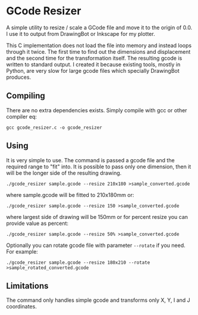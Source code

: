 # GCode Resizer

A simple utility to resize / scale a GCode file and move it to the origin of 0.0. I use it to output from DrawingBot or Inkscape for my plotter. 

This C implementation does not load the file into memory and instead loops through it twice. The first time to find out the dimensions and displacement and the second time for the transformation itself. The resulting gcode is written to standard output. I created it because existing tools, mostly in Python, are very slow for large gcode files which specially DrawingBot produces.

## Compiling

There are no extra dependencies exists. Simply compile with gcc or other compiler eq:

```
gcc gcode_resizer.c -o gcode_resizer
```

## Using

It is very simple to use. The command is passed a gcode file and the required range to "fit" into. It is possible to pass only one dimension, then it will be the longer side of the resulting drawing.

```
./gcode_resizer sample.gcode --resize 210x180 >sample_converted.gcode
```
where sample.gcode will be fitted to 210x180mm or:
```
./gcode_resizer sample.gcode --resize 150 >sample_converted.gcode
```
where largest side of drawing will be 150mm or for percent resize you can provide value as percent:
```
./gcode_resizer sample.gcode --resize 50% >sample_converted.gcode
```
Optionally you can rotate gcode file with parameter `--rotate` if you need. For example:
```
./gcode_resizer sample.gcode --resize 180x210 --rotate >sample_rotated_converted.gcode
```

## Limitations

The command only handles simple gcode and transforms only X, Y, I and J coordinates.
